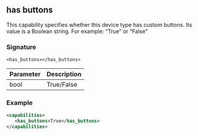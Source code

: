 ## has buttons

This capability specifies whether this device type has custom buttons. Its value is a Boolean string. For example: “True” or “False”


### Signature

`<has_buttons></has_buttons>`


| Parameter | Description |
| --- | --- |
| bool | True/False |


### Example

```xml
<capabilities>
   <has_buttons>True</has_buttons>
</capabilities>
```


